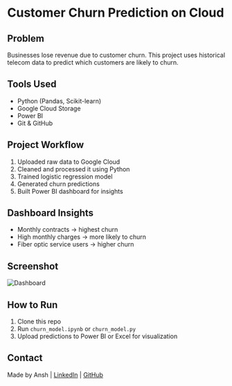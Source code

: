 # Customer Churn Prediction on Cloud

## Problem
Businesses lose revenue due to customer churn. This project uses historical telecom data to predict which customers are likely to churn.

## Tools Used
- Python (Pandas, Scikit-learn)
- Google Cloud Storage
- Power BI
- Git & GitHub

## Project Workflow
1. Uploaded raw data to Google Cloud
2. Cleaned and processed it using Python
3. Trained logistic regression model
4. Generated churn predictions
5. Built Power BI dashboard for insights

## Dashboard Insights
- Monthly contracts → highest churn
- High monthly charges → more likely to churn
- Fiber optic service users → higher churn

## Screenshot
![Dashboard](dashboard_screenshot.png)

## How to Run
1. Clone this repo
2. Run `churn_model.ipynb` or `churn_model.py`
3. Upload predictions to Power BI or Excel for visualization

## Contact
Made by Ansh | [LinkedIn](#) | [GitHub](#)
